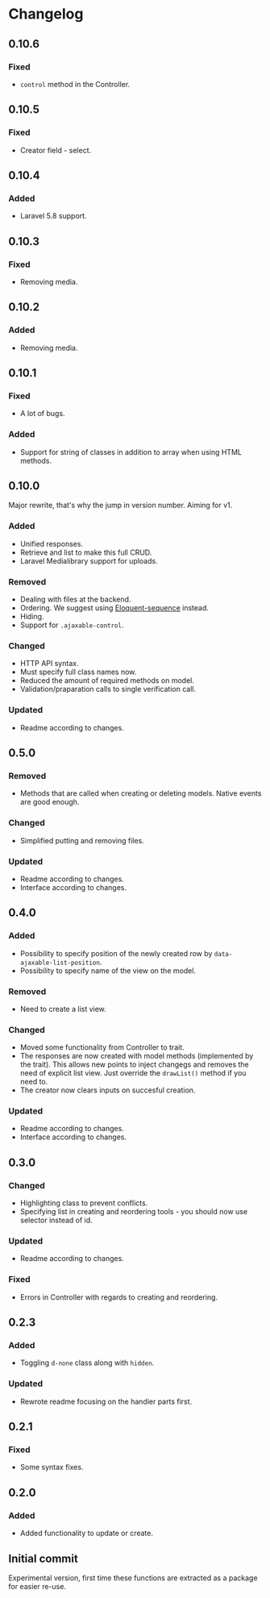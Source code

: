 # Changelog

## 0.10.6

### Fixed
- `control` method in the Controller.

## 0.10.5

### Fixed
- Creator field - select.

## 0.10.4

### Added
- Laravel 5.8 support.

## 0.10.3

### Fixed
- Removing media.

## 0.10.2

### Added
- Removing media.

## 0.10.1

### Fixed
- A lot of bugs.

### Added
- Support for string of classes in addition to array when using HTML methods.

## 0.10.0

Major rewrite, that's why the jump in version number. Aiming for v1.

### Added
- Unified responses.
- Retrieve and list to make this full CRUD.
- Laravel Medialibrary support for uploads.

### Removed
- Dealing with files at the backend.
- Ordering. We suggest using [Eloquent-sequence](https://github.com/highsolutions/eloquent-sequence) instead.
- Hiding.
- Support for `.ajaxable-control`.

### Changed
- HTTP API syntax.
- Must specify full class names now.
- Reduced the amount of required methods on model.
- Validation/praparation calls to single verification call.

### Updated
- Readme according to changes.


## 0.5.0

### Removed
- Methods that are called when creating or deleting models. Native events are good enough.

### Changed
- Simplified putting and removing files.

### Updated
- Readme according to changes.
- Interface according to changes.


## 0.4.0

### Added
- Possibility to specify position of the newly created row by `data-ajaxable-list-position`.
- Possibility to specify name of the view on the model.

### Removed
- Need to create a list view.

### Changed
- Moved some functionality from Controller to trait.
- The responses are now created with model methods (implemented by the trait). This allows new points to inject changegs and removes the need of explicit list view. Just override the `drawList()` method if you need to.
- The creator now clears inputs on succesful creation.

### Updated
- Readme according to changes.
- Interface according to changes.

## 0.3.0

### Changed
- Highlighting class to prevent conflicts.
- Specifying list in creating and reordering tools - you should now use selector instead of id.

### Updated
- Readme according to changes.

### Fixed
- Errors in Controller with regards to creating and reordering.

## 0.2.3

### Added
- Toggling `d-none` class along with `hidden`.

### Updated
- Rewrote readme focusing on the handier parts first.

## 0.2.1

### Fixed
- Some syntax fixes.

## 0.2.0

### Added
- Added functionality to update or create.

## Initial commit

Experimental version, first time these functions are extracted as a package for easier re-use.
